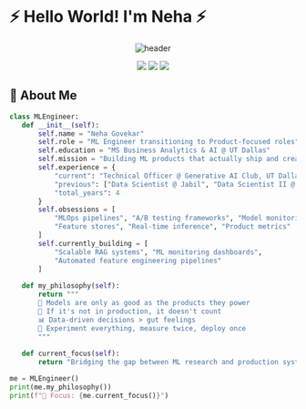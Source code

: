 # ⚡ Hello World! I'm Neha ⚡ 

<div align="center">
 
 ![header](https://capsule-render.vercel.app/api?type=waving&color=ffb6c1&height=300&section=header&text=Neha%20Govekar&fontSize=90&animation=fadeIn&fontAlignY=38&desc=ML%20Engineer%20|%20Product-Focused%20Data%20Scientist%20|%20MLOps%20Enthusiast&descAlignY=55&descAlign=62&fontColor=d6ace6)

 <a href="http://www.linkedin.com/in/neha-govekar"><img src="https://img.shields.io/badge/LinkedIn-0077B5?style=for-the-badge&logo=linkedin&logoColor=white"></a>
 <a href="mailto:neha.Govekar@utdallas.edu"><img src="https://img.shields.io/badge/Email-D14836?style=for-the-badge&logo=gmail&logoColor=white"></a>
 <a href="https://www.kaggle.com/nehasgovekar"><img src="https://img.shields.io/badge/Kaggle-20BEFF?style=for-the-badge&logo=Kaggle&logoColor=white"></a>
 
</div>

## 🚀 About Me  
```python
class MLEngineer:
   def __init__(self):
       self.name = "Neha Govekar"
       self.role = "ML Engineer transitioning to Product-focused roles"
       self.education = "MS Business Analytics & AI @ UT Dallas"
       self.mission = "Building ML products that actually ship and create impact"
       self.experience = {
           "current": "Technical Officer @ Generative AI Club, UT Dallas",
           "previous": ["Data Scientist @ Jabil", "Data Scientist II @ HSBC", "Data Science Intern @ Citibank"],
           "total_years": 4
       }
       self.obsessions = [
           "MLOps pipelines", "A/B testing frameworks", "Model monitoring",
           "Feature stores", "Real-time inference", "Product metrics"
       ]
       self.currently_building = [
           "Scalable RAG systems", "ML monitoring dashboards", 
           "Automated feature engineering pipelines"
       ]
       
   def my_philosophy(self):
       return """
       💭 Models are only as good as the products they power
       🔄 If it's not in production, it doesn't count
       📊 Data-driven decisions > gut feelings
       🧪 Experiment everything, measure twice, deploy once
       """
       
   def current_focus(self):
       return "Bridging the gap between ML research and production systems"

me = MLEngineer()
print(me.my_philosophy())
print(f"🎯 Focus: {me.current_focus()}")
